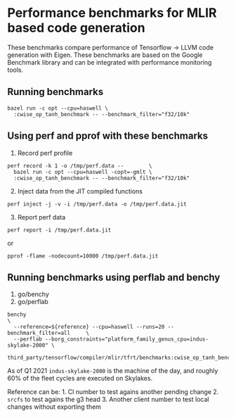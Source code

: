 # Performance benchmarks for MLIR based code generation

These benchmarks compare performance of Tensorflow -> LLVM code generation
with Eigen. These benchmarks are based on the Google Benchmark library and
can be integrated with performance monitoring tools.

## Running benchmarks

```
bazel run -c opt --cpu=haswell \
  :cwise_op_tanh_benchmark -- --benchmark_filter="f32/10k"
```

## Using perf and pprof with these benchmarks

1. Record perf profile
```
perf record -k 1 -o /tmp/perf.data --        \
  bazel run -c opt --cpu=haswell -copt=-gmlt \
  :cwise_op_tanh_benchmark -- --benchmark_filter="f32/10k"
```

2. Inject data from the JIT compiled functions
```
perf inject -j -v -i /tmp/perf.data -o /tmp/perf.data.jit
```

3. Report perf data

```
perf report -i /tmp/perf.data.jit
```

or

```
pprof -flame -nodecount=10000 /tmp/perf.data.jit
```

<!-- BEGIN GOOGLE-INTERNAL -->
## Running benchmarks using perflab and benchy

1. go/benchy
2. go/perflab

```
benchy                                                                        \
  --reference=${reference} --cpu=haswell --runs=20 --benchmark_filter=all     \
  --perflab --borg_constraints="platform_family_genus_cpu=indus-skylake-2000" \
  third_party/tensorflow/compiler/mlir/tfrt/benchmarks:cwise_op_tanh_benchmark
```

As of Q1 2021 `indus-skylake-2000` is the machine of the day, and roughly 60% of
the fleet cycles are executed on Skylakes.

Reference can be: 1. Cl number to test agains another pending change 2. `srcfs`
to test agains the g3 head 3. Another client number to test local changes
without exporting them <!-- END GOOGLE-INTERNAL -->
